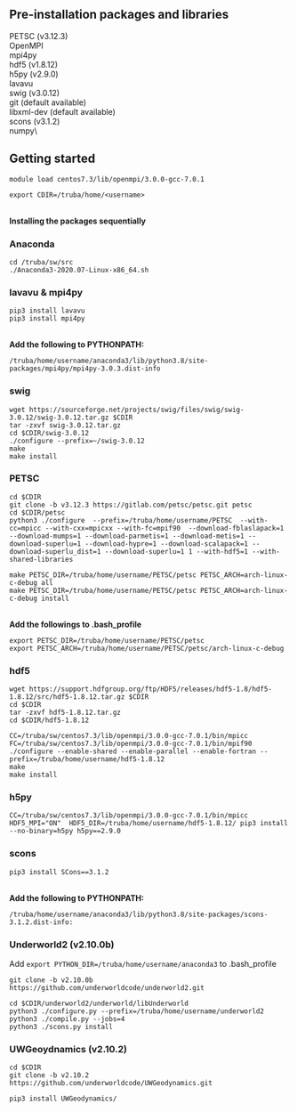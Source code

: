 ## Pre-installation packages and libraries
PETSC (v3.12.3)\
OpenMPI\
mpi4py\
hdf5 (v1.8.12)\
h5py (v2.9.0)\
lavavu\
swig (v3.0.12)\
git (default available)\
libxml-dev (default available)\
scons (v3.1.2)\
numpy\

## Getting started
```
module load centos7.3/lib/openmpi/3.0.0-gcc-7.0.1

export CDIR=/truba/home/<username>
```
\
**Installing the packages sequentially**

### Anaconda
```
cd /truba/sw/src
./Anaconda3-2020.07-Linux-x86_64.sh
```

### lavavu & mpi4py
```shell
pip3 install lavavu
pip3 install mpi4py
```
\
**Add the following to PYTHONPATH:**
```
/truba/home/username/anaconda3/lib/python3.8/site-packages/mpi4py/mpi4py-3.0.3.dist-info
```

### swig
```shell
wget https://sourceforge.net/projects/swig/files/swig/swig-3.0.12/swig-3.0.12.tar.gz $CDIR
tar -zxvf swig-3.0.12.tar.gz
cd $CDIR/swig-3.0.12
./configure --prefix=~/swig-3.0.12
make
make install
```

### PETSC
```shell
cd $CDIR
git clone -b v3.12.3 https://gitlab.com/petsc/petsc.git petsc
cd $CDIR/petsc
python3 ./configure  --prefix=/truba/home/username/PETSC  --with-cc=mpicc --with-cxx=mpicxx --with-fc=mpif90  --download-fblaslapack=1 --download-mumps=1 --download-parmetis=1 --download-metis=1 --download-superlu=1 --download-hypre=1 --download-scalapack=1 --download-superlu_dist=1 --download-superlu=1 1 --with-hdf5=1 --with-shared-libraries
```

```shell
make PETSC_DIR=/truba/home/username/PETSC/petsc PETSC_ARCH=arch-linux-c-debug all
make PETSC_DIR=/truba/home/username/PETSC/petsc PETSC_ARCH=arch-linux-c-debug install
```
\
**Add the followings to .bash_profile**
```
export PETSC_DIR=/truba/home/username/PETSC/petsc
export PETSC_ARCH=/truba/home/username/PETSC/petsc/arch-linux-c-debug
```

### hdf5
```shell
wget https://support.hdfgroup.org/ftp/HDF5/releases/hdf5-1.8/hdf5-1.8.12/src/hdf5-1.8.12.tar.gz $CDIR
cd $CDIR
tar -zxvf hdf5-1.8.12.tar.gz
cd $CDIR/hdf5-1.8.12
```

```shell
CC=/truba/sw/centos7.3/lib/openmpi/3.0.0-gcc-7.0.1/bin/mpicc
FC=/truba/sw/centos7.3/lib/openmpi/3.0.0-gcc-7.0.1/bin/mpif90
./configure --enable-shared --enable-parallel --enable-fortran --prefix=/truba/home/username/hdf5-1.8.12
make
make install
```

### h5py
```shell
CC=/truba/sw/centos7.3/lib/openmpi/3.0.0-gcc-7.0.1/bin/mpicc HDF5_MPI="ON"  HDF5_DIR=/truba/home/username/hdf5-1.8.12/ pip3 install --no-binary=h5py h5py==2.9.0
```

### scons
```shell
pip3 install SCons==3.1.2
```
\
**Add the following to PYTHONPATH:**
```
/truba/home/username/anaconda3/lib/python3.8/site-packages/scons-3.1.2.dist-info:
```

### Underworld2 (v2.10.0b)
Add `export PYTHON_DIR=/truba/home/username/anaconda3` to .bash_profile

```shell
git clone -b v2.10.0b https://github.com/underworldcode/underworld2.git

cd $CDIR/underworld2/underworld/libUnderworld
python3 ./configure.py --prefix=/truba/home/username/underworld2
python3 ./compile.py --jobs=4
python3 ./scons.py install
```

### UWGeoydnamics (v2.10.2)
```shell
cd $CDIR
git clone -b v2.10.2 https://github.com/underworldcode/UWGeodynamics.git

pip3 install UWGeodynamics/
```
